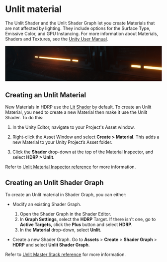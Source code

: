 # Unlit material

The Unlit Shader and the Unlit Shader Graph let you create Materials that are not affected by lighting. They include options for the Surface Type, Emissive Color, and GPU Instancing. For more information about Materials, Shaders and Textures, see the [Unity User Manual](https://docs.unity3d.com/Manual/Shaders.html).

![Two glowing strip lights in a very dark industrial environment.](Images/HDRPFeatures-UnlitShader.png)

## Creating an Unlit Material

New Materials in HDRP use the [Lit Shader](lit-material.md) by default. To create an Unlit Material, you need to create a new Material then make it use the Unlit Shader. To do this:

1. In the Unity Editor, navigate to your Project's Asset window.

2. Right-click the Asset Window and select __Create > Material__. This adds a new Material to your Unity Project’s Asset folder.

3. Click the __Shader__ drop-down at the top of the Material Inspector, and select __HDRP > Unlit__.

Refer to [Unlit Material Inspector reference](unlit-material-inspector-reference.md) for more information.

## Creating an Unlit Shader Graph

To create an Unlit material in Shader Graph, you can either:

* Modify an existing Shader Graph.

    1. Open the Shader Graph in the Shader Editor.
    2. In **Graph Settings**, select the **HDRP** Target. If there isn't one, go to **Active Targets,** click the **Plus** button and select **HDRP**.
    3. In the **Material** drop-down, select **Unlit**.

* Create a new Shader Graph. Go to **Assets** > **Create** > **Shader Graph** > **HDRP** and select **Unlit Shader Graph**.

Refer to [Unlit Master Stack reference](unlit-master-stack-reference.md) for more information.